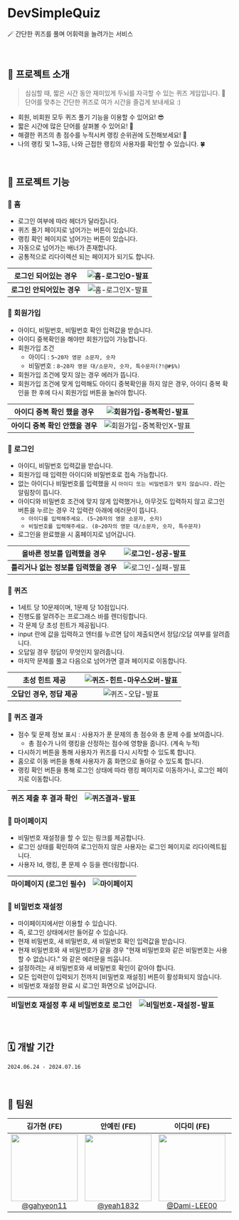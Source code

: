 # DevSimpleQuiz
🪄 간단한 퀴즈를 풀며 어휘력을 늘려가는 서비스

<br/>

## 🔗 프로젝트 소개
> 심심할 때, 짧은 시간 동안 재미있게 두뇌를 자극할 수 있는 퀴즈 게임입니다. 🐠 <br/>
단어를 맞추는 간단한 퀴즈로 여가 시간을 즐겁게 보내세요 :)
- 회원, 비회원 모두 퀴즈 풀기 기능을 이용할 수 있어요! 😎
- 짧은 시간에 많은 단어를 살펴볼 수 있어요! 🙉
- 해결한 퀴즈의 총 점수를 누적시켜 랭킹 순위권에 도전해보세요! 🥇
- 나의 랭킹 및 1~3등, 나와 근접한 랭킹의 사용자를 확인할 수 있습니다. 🍀

<br/>

## 🔗 프로젝트 기능
### 📌 홈
- 로그인 여부에 따라 헤더가 달라집니다.
- 퀴즈 풀기 페이지로 넘어가는 버튼이 있습니다.
- 랭킹 확인 페이지로 넘어가는 버튼이 있습니다.
- 자동으로 넘어가는 배너가 존재합니다.
- 공통적으로 리다이렉션 되는 페이지가 되기도 합니다.

|로그인 되어있는 경우|![홈-로그인O-발표](https://github.com/user-attachments/assets/0b57157a-f51e-429c-b83f-8268e10642c2)|
|:-:|:-:|
|**로그인 안되어있는 경우**|![홈-로그인X-발표](https://github.com/user-attachments/assets/6e35e4fc-7899-4b5c-9d16-a527bf35f574)|

### 📌 회원가입
- 아이디, 비밀번호, 비밀번호 확인 입력값을 받습니다.
- 아이디 중복확인을 해야만 회원가입이 가능합니다.
- 회원가입 조건
  - 아이디 : `5~20자 영문 소문자, 숫자`
  - 비밀번호 : `8~20자 영문 대/소문자, 숫자, 특수문자(?!@#$%)`
- 회원가입 조건에 맞지 않는 경우 에러가 뜹니다.
- 회원가입 조건에 맞게 입력해도 아이디 중복확인을 하지 않은 경우, 아이디 중복 확인을 한 후에 다시 회원가입 버튼을 눌러야 합니다.

|아이디 중복 확인 했을 경우|![회원가입-중복확인-발표](https://github.com/user-attachments/assets/097f8b9c-ddc9-4289-afd4-21f998c00fd5)|
|:-:|:-:|
|**아이디 중복 확인 안했을 경우**|![회원가입-중복확인X-발표](https://github.com/user-attachments/assets/60b7bdd8-6d52-4a90-9b9b-574b1ede5d14)|

### 📌 로그인
- 아이디, 비밀번호 입력값을 받습니다.
- 회원가입 때 입력한 아이디와 비밀번호로 접속 가능합니다.
- 없는 아이디나 비밀번호를 입력했을 시 `아이디 또는 비밀번호가 맞지 않습니다.` 라는 알림창이 뜹니다.
- 아이디와 비밀번호 조건에 맞지 않게 입력했거나, 아무것도 입력하지 않고 로그인 버튼을 누르는 경우 각 입력란 아래에 에러문이 뜹니다.
  - `아이디를 입력해주세요. (5~20자의 영문 소문자, 숫자)`
  - `비밀번호를 입력해주세요. (8~20자의 영문 대/소문자, 숫자, 특수문자)`
- 로그인을 완료했을 시 홈페이지로 넘어갑니다.

|올바른 정보를 입력했을 경우|![로그인-성공-발표](https://github.com/user-attachments/assets/902d04cc-5537-4b9d-ab0f-26f9f8c78b27)|
|:-:|:-:|
|**틀리거나 없는 정보를 입력했을 경우**|![로그인-실패-발표](https://github.com/user-attachments/assets/552503c6-35ac-4360-802d-d640b6bf77e0)|

### 📌 퀴즈
- 1세트 당 10문제이며, 1문제 당 10점입니다.
- 진행도를 알려주는 프로그래스 바를 렌더링합니다.
- 각 문제 당 초성 힌트가 제공됩니다.
- input 란에 값을 입력하고 엔터를 누르면 답이 제출되면서 정답/오답 여부를 알려줍니다.
- 오답일 경우 정답이 무엇인지 알려줍니다.
- 마지막 문제를 풀고 다음으로 넘어가면 결과 페이지로 이동합니다.

|초성 힌트 제공|![퀴즈-힌트-마우스오버-발표](https://github.com/user-attachments/assets/17695f99-2c13-4d88-b137-3aeebb0d1203)|
|:-:|:-:|
|**오답인 경우, 정답 제공**|![퀴즈-오답-발표](https://github.com/user-attachments/assets/69452929-af4f-45dc-940d-f2fbdabacba9)|

### 📌 퀴즈 결과
- 점수 및 문제 정보 표시 : 사용자가 푼 문제의 총 점수와 총 문제 수를 보여줍니다.
  - 총 점수가 나의 랭킹을 산정하는 점수에 영향을 줍니다. (계속 누적)
- 다시하기 버튼을 통해 사용자가 퀴즈를 다시 시작할 수 있도록 합니다.
- 홈으로 이동 버튼을 통해 사용자가 홈 화면으로 돌아갈 수 있도록 합니다.
- 랭킹 확인 버튼을 통해 로그인 상태에 따라 랭킹 페이지로 이동하거나, 로그인 페이지로 이동합니다.

|퀴즈 제출 후 결과 확인|![퀴즈결과-발표](https://github.com/user-attachments/assets/50ce0861-9b8b-42f9-8dfc-16f1725bb592)|
|:-:|:-:|

### 📌 마이페이지
- 비밀번호 재설정을 할 수 있는 링크를 제공합니다.
- 로그인 상태를 확인하여 로그인하지 않은 사용자는 로그인 페이지로 리다이렉트됩니다.
- 사용자 Id, 랭킹, 푼 문제 수 등을 렌더링합니다.

|마이페이지 (로그인 필수)|![마이페이지](https://github.com/user-attachments/assets/4e9773cb-4dd2-4661-9c7c-0b8e251e0fd4)|
|:-:|:-:|

### 📌 비밀번호 재설정
- 마이페이지에서만 이용할 수 있습니다.
- 즉, 로그인 상태에서만 들어갈 수 있습니다.
- 현재 비밀번호, 새 비밀번호, 새 비밀번호 확인 입력값을 받습니다.
- 현재 비밀번호와 새 비밀번호가 같을 경우 "현재 비밀번호와 같은 비밀번호는 사용할 수 없습니다." 와 같은 에러문을 띄웁니다.
- 설정하려는 새 비밀번호와 새 비밀번호 확인이 같아야 합니다.
- 모든 입력란이 입력되기 전까지 [비밀번호 재설정] 버튼이 활성화되지 않습니다.
- 비밀번호 재설정 완료 시 로그인 화면으로 넘어갑니다.

|비밀번호 재설정 후 새 비밀번호로 로그인|![비밀번호-재설정-발표](https://github.com/user-attachments/assets/c613f5cc-8a7c-4c89-ba47-7c8e1cc2790e)|
|:-:|:-:|

<br/>

## 🗓️ 개발 기간
```
2024.06.24 - 2024.07.16
```

<br/>

## 🤍 팀원
|김가현 (FE)|안예린 (FE)|이다미 (FE)|임진호 (BE)|
|:-:|:-:|:-:|:-:|
|<img src="https://avatars.githubusercontent.com/u/117976216?v=4" width="150" height="150"/><br/>[@gahyeon11](https://github.com/gahyeon11)|<img src="https://avatars.githubusercontent.com/u/29669560?v=4" width="150" height="150"/><br/>[@yeah1832](https://github.com/yeah1832)|<img src="https://avatars.githubusercontent.com/u/58524208?v=4" width="150" height="150"/><br/>[@Dami-LEE00](https://github.com/Dami-LEE00)|<img src="https://avatars.githubusercontent.com/u/74135462?v=4" width="150" height="150"/><br/>[@Jake1152](https://github.com/Jake1152)|
